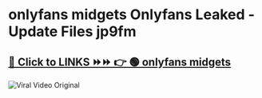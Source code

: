 
 # onlyfans midgets Onlyfans Leaked - Update Files jp9fm

## <h2><a href="https://clipsfans.com/onlyfans_midgets&ref=git">🔗 Click to LINKS ⏩⏩ 👉 🟢 onlyfans midgets </a></h2>

<a href="https://clipsfans.com/onlyfans_midgets&ref=git" rel="nofollow" data-target="animated-image.originalLink"><img src="https://i.ibb.co.com/xMMVF88/686577567.gif" alt="Viral Video Original" style="max-width: 100%; display: inline-block;" data-target="animated-image.originalImage"></a>

